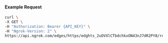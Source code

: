 <!-- Code generated for API Clients. DO NOT EDIT. -->

#### Example Request

```bash
curl \
-X GET \
-H "Authorization: Bearer {API_KEY}" \
-H "Ngrok-Version: 2" \
https://api.ngrok.com/edges/https/edghts_2uOVXlCTbdchkxON43nJ7dR2PY8/routes/edghtsrt_2uOVXnQNvyf1X1LsoiWCDqmDGtd/request_headers
```
